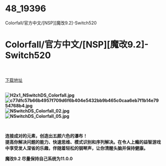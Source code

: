# 48_19396
Colorfall/官方中文/[NSP][魔改9.2]-Switch520
# Colorfall/官方中文/[NSP][魔改9.2]-Switch520
 <br/></br>
[下载地址](https://www.switch520.cc/article/19396 "下载地址")
<br/></br>

<p><strong><img title="H2x1_NSwitchDS_Colorfall.jpg" src="https://www.switch520.cc/muke_img/2021_06_30_794c1dacbf471.jpg" alt="H2x1_NSwitchDS_Colorfall.jpg"></strong><br>
<strong><img title="c77dfc57b66b4957f709d6f6b404e5432bb9b465c0caa6eb7f1b14e7954768b4.jpg" src="https://www.switch520.cc/muke_img/2021_06_30_ff928d3304ec9.jpg" alt="c77dfc57b66b4957f709d6f6b404e5432bb9b465c0caa6eb7f1b14e7954768b4.jpg"></strong><br>
<strong><img title="NSwitchDS_Colorfall_02.jpg" src="https://www.switch520.cc/muke_img/2021_06_30_aed6953cbb9ae.jpg" alt="NSwitchDS_Colorfall_02.jpg"></strong><br>
<strong><img title="NSwitchDS_Colorfall_05.jpg" src="https://www.switch520.cc/muke_img/2021_06_30_0087bd2b3dc04.jpg" alt="NSwitchDS_Colorfall_05.jpg"></strong></p>
<p>&nbsp;</p>
<p><strong> 连接成对的元素，创造出五颜六色的瀑布！<br>
提高你解决问题的能力、快速思维、模式识别和序列解决。在令人上瘾的益智游戏中享受发人深省的乐趣，伴随着轻松的钢琴声，让你清醒头脑并保持健康。</strong></p>
<p><strong>魔改9.2 尽量保持自己系统为11.0.0</strong></p>
